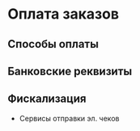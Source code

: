 # Оплата заказов

## Способы оплаты 

## Банковские реквизиты

## Фискализация
- Сервисы отправки эл. чеков